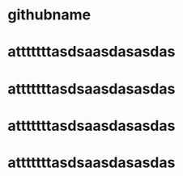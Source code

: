 # githubname

# atttttttasdsaasdasasdas
# atttttttasdsaasdasasdas
# atttttttasdsaasdasasdas
# atttttttasdsaasdasasdas


